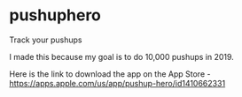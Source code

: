 # pushuphero

Track your pushups

I made this because my goal is to do 10,000 pushups in 2019. 


Here is the link to download the app on the App Store - https://apps.apple.com/us/app/pushup-hero/id1410662331
